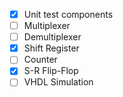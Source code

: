 - [x] Unit test components
- [ ] Multiplexer
- [ ] Demultiplexer
- [x] Shift Register
- [ ] Counter
- [x] S-R Flip-Flop
- [ ] VHDL Simulation